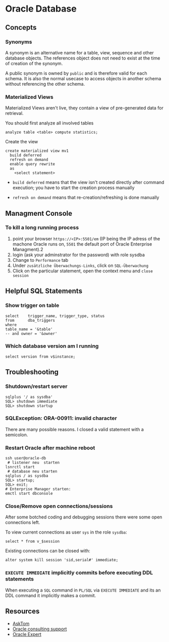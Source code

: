 # Oracle Database #

## Concepts ##

### Synonyms ###

A synonym is an alternative name for a table, view, sequence and other database objects. The references object does not need to exist at the time of creation of the synonym.

A public synonym is owned by `public` and is therefore valid for each schema. It is also the normal usecase to access objects in another schema without referencing the other schema.

### Materialized Views ###

Materialized Views aren't live, they contain a view of pre-generated data for retrieval.

You should first analyze all involved tables

	analyze table <table> compute statistics;

Create the view

	create materialized view mv1
	  build deferred
	  refresh on demand
	  enable query rewrite
	  as
		<select statement>

- `build deferred` means that the view isn't created directly after command execution; you have to start the creation process manually

- `refresh on demand` means that re-creation/refreshing is done manually

## Managment Console ##

### To kill a long running process ###

1. point your browser `https://<IP>:5501/em` (IP being the IP adress of the machone Oracle runs on, `5501` the default port of Oracle Enterprise Managment).2
2. login (ask your adminstrator for the password) with role sysdba
3. Change to `Performance` tab
4. Under `zusätzliche Überwachungs-Links`, click on `SQL-Überwachung`
5. Click on the particular statement, open the context menu and `close session`

## Helpful SQL Statements ##

### Show trigger on table ###

	select    trigger_name,	trigger_type, status
	from      dba_triggers
	where
	table_name = '&table'
	-- and owner = '&owner'

### Which database version am I running ###

	select version from v$instance;

## Troubleshooting ##

### Shutdown/restart server ###

	sqlplus '/ as sysdba'
	SQL> shutdown immediate
	SQL> shutdown startup

### SQLException: ORA-00911: invalid character ###

There are many possible reasons. I closed a valid statement with a semicolon.

###  Restart Oracle after machine reboot ###

	ssh user@oracle-db
	 # listener neu	 starten
	lsnrctl start
	 # database neu starten
	sqlplus / as sysdba
	SQL> startup;
	SQL> exit;
	# Enterprise Manager starten:
	emctl start dbconsole

### Close/Remove open connections/sessions ###

After some botched coding and debugging sessions there were some open connections left.

To view current connections as user `sys` in the role `sysdba`:

	select * from v_$session

Existing connections can be closed with:

	alter system kill session 'sid,serial#' immediate;

### `EXECUTE IMMEDIATE` implicitly commits before executing DDL statements ###

When executing a `SQL` command in `PL/SQL` via `EXECUTE IMMEDIATE` and its an DDL command it implicitly makes a commit.

## Resources ##

- [AskTom](http://asktom.oracle.com)
- [Oracle consulting support](http://dba-oracle.com/)
- [Oracle Expert](http://hoopercharles.wordpress.com/)

